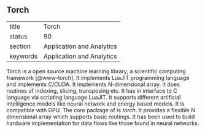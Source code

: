 ## Torch


|          |                           |
| -------- | ------------------------- |
| title    | Torch                     | 
| status   | 90                        |
| section  | Application and Analytics |
| keywords | Application and Analytics |



Torch is a open source machine learning library, a scientific
computing framework [@www-torch]. It implements LuaJIT
programming language and implements C/CUDA. It implements
N-dimensional array. It does routines of indexing, slicing,
transposing etc. It has in interface to C language via scripting
language LuaJIT. It supports different artificial intelligence models
like neural network and energy based models. It is compatible with
GPU.  The core package of is *torch*. It provides a flexible N
dimensional array which supports basic routings. It has been used to
build hardware implementation for data flows like those found in
neural networks.
    
    
